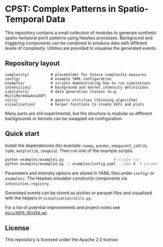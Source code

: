 # CPST: Complex Patterns in Spatio-Temporal Data

This repository contains a small collection of modules to generate synthetic spatio-temporal point patterns using Hawkes processes. Background and triggering components can be combined to produce data with different levels of complexity. Utilities are provided to visualise the generated events.

## Repository layout

```
complexity/          # placeholder for future complexity measures
config/              # example YAML configuration
examples/            # scripts demonstrating how to run simulations
intensities/         # background and kernel intensity definitions
simulators/          # data generation classes (e.g. MultiMarkHawkesDGP)
utils/               # generic utilities (thinning algorithm)
visualisation/       # helper functions to create GIFs and plots
```

Many parts are still experimental, but the structure is modular so different backgrounds or kernels can be swapped via configuration.

## Quick start

Install the dependencies (for example: `numpy`, `pandas`, `omegaconf`, `joblib`, `tqdm`, `matplotlib`, `imageio`). Then run one of the example scripts:

```bash
python examples/example1.py                       # single run
python examples/example2.py -c examples/config.yaml --jobs 4  # parameter sweep
```

Parameters and intensity options are stored in YAML files under `config/` or `examples/`. The Hawkes simulator constructs components via `intensities.registry`.

Generated events can be stored as pickles or parquet files and visualised with the helpers in `visualisation/utils.py`.

For a list of potential improvements and project notes see [`docs/REPO_REVIEW.md`](docs/REPO_REVIEW.md).

## License

This repository is licensed under the Apache 2.0 license.
